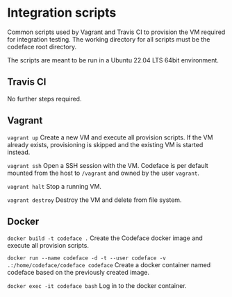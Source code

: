 Integration scripts
===================

Common scripts used by Vagrant and Travis CI to provision the VM required for
integration testing. The working directory for all scripts must be the codeface root directory.

The scripts are meant to be run in a Ubuntu 22.04 LTS 64bit environment.

Travis CI
---------
No further steps required.

Vagrant
---------
`vagrant up` Create a new VM and execute all provision scripts. If the VM already
exists, provisioning is skipped and the existing VM is started instead.

`vagrant ssh` Open a SSH session with the VM. Codeface is per default mounted
from the host to `/vagrant` and owned by the user `vagrant`.

`vagrant halt` Stop a running VM.

`vagrant destroy` Destroy the VM and delete from file system.

Docker
---------
`docker build -t codeface .` Create the Codeface docker image and execute all
provision scripts.

`docker run --name codeface -d -t --user codeface -v .:/home/codeface/codeface codeface`
Create a docker container named codeface based on the previously created image.

`docker exec -it codeface bash` Log in to the docker container.
